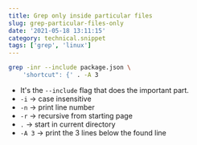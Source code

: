 ```yaml
---
title: Grep only inside particular files
slug: grep-particular-files-only
date: '2021-05-18 13:11:15'
category: technical.snippet
tags: ['grep', 'linux']
---
```


```bash
grep -inr --include package.json \
    'shortcut": {' . -A 3
```

- It's the `--include` flag that does the important part.
- `-i` → case insensitive
- `-n` → print line number
- `-r` → recursive from starting page
- `.` → start in current directory
- `-A 3` → print the 3 lines below the found line
